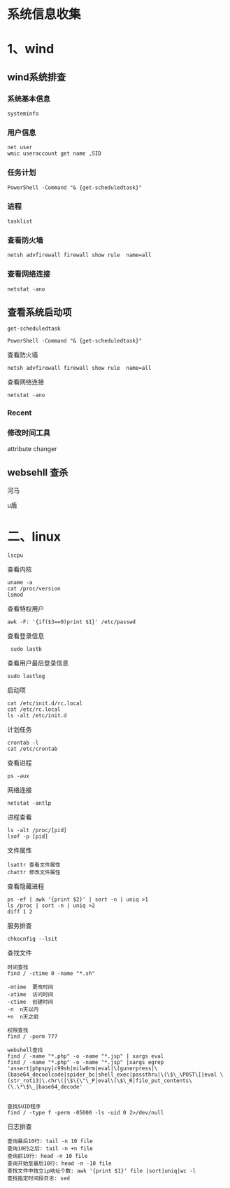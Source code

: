 # 系统信息收集

# 1、wind

## wind系统排查

### 系统基本信息

```
systeminfo
```

### 用户信息

```
net user
wmic useraccount get name ,SID
```

### 任务计划

```
PowerShell -Command "& {get-scheduledtask}"
```

### 进程

```
tasklist
```

### 查看防火墙

```
netsh advfirewall firewall show rule  name=all
```

### 查看网络连接

```
netstat -ano
```



## 查看系统启动项

```
get-scheduledtask

PowerShell -Command "& {get-scheduledtask}"
```

查看防火墙

```
netsh advfirewall firewall show rule  name=all
```

查看网络连接

```
netstat -ano
```

### Recent

### 修改时间工具

attribute changer

## websehll 查杀

河马

u盾

# 二、linux

```
lscpu
```

查看内核

```
uname -a
cat /proc/version
lsmod
```

查看特权用户

```
awk -F: '{if($3==0)print $1}' /etc/passwd
```

查看登录信息

```
 sudo lastb   
```

查看用户最后登录信息

```
sudo lastlog
```

启动项

```
cat /etc/init.d/rc.local 
cat /etc/rc.local 
ls -alt /etc/init.d 
```

计划任务

```
crontab -l   
cat /etc/crontab 
```

查看进程

```
ps -aux
```

网络连接

```
netstat -antlp
```

进程查看

```
ls -alt /proc/[pid]
lsof -p [pid]
```

文件属性

```
lsattr 查看文件属性
chattr 修改文件属性
```

查看隐藏进程

```
ps -ef | awk '{print $2}' | sort -n | uniq >1
ls /proc | sort -n | uniq >2
diff 1 2
```

服务排查

```
chkocnfig --lsit
```

查找文件

```
时间查找
find / -ctime 0 -name "*.sh"

-mtime  更改时间
-atime  访问时间
-ctime  创建时间
-n  n天以内
+n  n天之前

权限查找
find / -perm 777

webshell查找
find / -name "*.php" -o -name "*.jsp" | xargs eval
find / -name "*.php" -o -name "*.jsp" |xargs egrep 'assert|phpspy|c99sh|milw0rm|eval|\(gunerpress|\(base64_decoolcode|spider_bc|shell_exec|passthru|\(\$\_\POST\[|eval \(str_rot13|\.chr\(|\$\{\"\_P|eval\(\$\_R|file_put_contents\(\.\*\$\_|base64_decode'


查找SUID程序
find / -type f -perm -05000 -ls -uid 0 2>/dev/null
```

日志排查

```
查询最后10行: tail -n 10 file
查询10行之后: tail -n +n file
查询前10行: head -n 10 file
查询开始至最后10行: head -n -10 file
查找文件中独立ip地址个数: awk '{print $1}' file |sort|uniq|wc -l
查找指定时间段日志: sed
```

#
